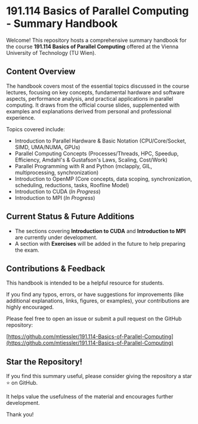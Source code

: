 # 191.114 Basics of Parallel Computing - Summary Handbook

Welcome! This repository hosts a comprehensive summary handbook for the course **191.114 Basics of Parallel Computing** offered at the Vienna University of Technology (TU Wien).

## Content Overview

The handbook covers most of the essential topics discussed in the course lectures, focusing on key concepts, fundamental hardware and software aspects, performance analysis, and practical applications in parallel computing. It draws from the official course slides, supplemented with examples and explanations derived from personal and professional experience.

Topics covered include:
* Introduction to Parallel Hardware & Basic Notation (CPU/Core/Socket, SIMD, UMA/NUMA, GPUs)
* Parallel Computing Concepts (Processes/Threads, HPC, Speedup, Efficiency, Amdahl's & Gustafson's Laws, Scaling, Cost/Work)
* Parallel Programming with R and Python (mclapply, GIL, multiprocessing, synchronization)
* Introduction to OpenMP (Core concepts, data scoping, synchronization, scheduling, reductions, tasks, Roofline Model)
* Introduction to CUDA (*In Progress*)
* Introduction to MPI (*In Progress*)

## Current Status & Future Additions

* The sections covering **Introduction to CUDA** and **Introduction to MPI** are currently under development.
* A section with **Exercises** will be added in the future to help preparing the exam.

## Contributions & Feedback

This handbook is intended to be a helpful resource for students. 

If you find any typos, errors, or have suggestions for improvements (like additional explanations, links, figures, or examples), your contributions are highly encouraged.

Please feel free to open an issue or submit a pull request on the GitHub repository:

[https://github.com/mtiessler/191.114-Basics-of-Parallel-Computing](https://github.com/mtiessler/191.114-Basics-of-Parallel-Computing)

## Star the Repository!

If you find this summary useful, please consider giving the repository a star ⭐ on GitHub. 

It helps value the usefulness of the material and encourages further development. 

Thank you!
